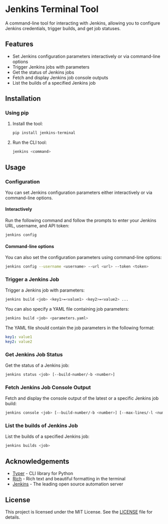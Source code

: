 # Jenkins Terminal Tool

A command-line tool for interacting with Jenkins, allowing you to configure Jenkins credentials, trigger builds, and get job statuses.

## Features

- Set Jenkins configuration parameters interactively or via command-line options
- Trigger Jenkins jobs with parameters
- Get the status of Jenkins jobs
- Fetch and display Jenkins job console outputs
- List the builds of a specified Jenkins job

## Installation

### Using pip

1. Install the tool:

    ```bash
    pip install jenkins-terminal
    ```

2. Run the CLI tool:

    ```bash
    jenkins <command>
    ```

## Usage

### Configuration

You can set Jenkins configuration parameters either interactively or via command-line options.

#### Interactively

Run the following command and follow the prompts to enter your Jenkins URL, username, and API token:

```bash
jenkins config
```

#### Command-line options

You can also set the configuration parameters using command-line options:

```bash
jenkins config --username <username> --url <url> --token <token>
```

### Trigger a Jenkins Job

Trigger a Jenkins job with parameters:

```bash
jenkins build <job> <key1>=<value1> <key2>=<value2> ...
```

You can also specify a YAML file containing job parameters:

```bash
jenkins build <job> <parameters.yaml>
```

The YAML file should contain the job parameters in the following format:

```yaml
key1: value1
key2: value2
```

### Get Jenkins Job Status

Get the status of a Jenkins job:

```bash
jenkins status <job> [--build-number/-b <number>]
```

### Fetch Jenkins Job Console Output

Fetch and display the console output of the latest or a specific Jenkins job build:

```bash
jenkins console <job> [--build-number/-b <number>] [--max-lines/-l <number>]
```

### List the builds of Jenkins Job

List the builds of a specified Jenkins job:

```bash
jenkins builds <job>
```

## Acknowledgements

- [Typer](https://typer.tiangolo.com/) - CLI library for Python
- [Rich](https://rich.readthedocs.io/) - Rich text and beautiful formatting in the terminal
- [Jenkins](https://www.jenkins.io/) - The leading open source automation server

## License

This project is licensed under the MIT License. See the [LICENSE](LICENSE) file for details.
